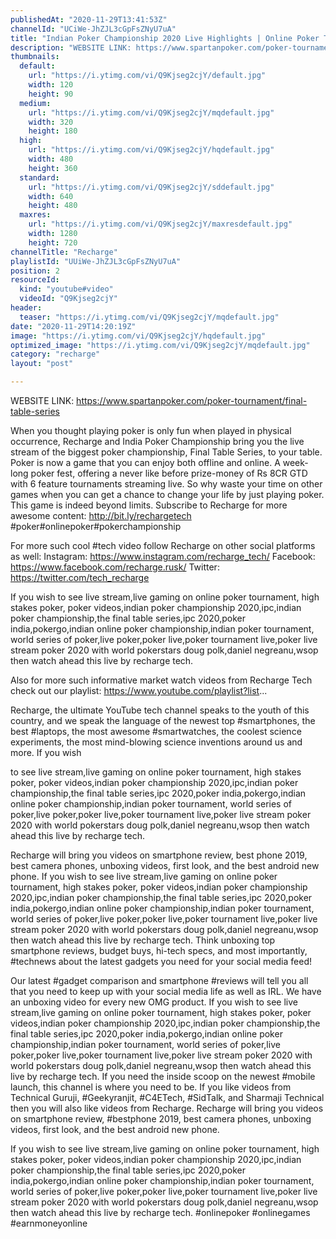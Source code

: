 ```yaml
---
publishedAt: "2020-11-29T13:41:53Z"
channelId: "UCiWe-JhZJL3cGpFsZNyU7uA"
title: "Indian Poker Championship 2020 Live Highlights | Online Poker Tournament"
description: "WEBSITE LINK: https://www.spartanpoker.com/poker-tournament/final-table-series\n\nWhen you thought playing poker is only fun when played in physical occurrence, Recharge and India Poker Championship bring you the live stream of the biggest poker championship, Final Table Series, to your table. Poker is now a game that you can enjoy both offline and online. A week-long poker fest, offering a never like before prize-money of Rs 8CR GTD with 6 feature tournaments streaming live. So why waste your time on other games when you can get a chance to change your life by just playing poker. This game is indeed beyond limits. Subscribe to Recharge for more awesome content: http://bit.ly/rechargetech #poker#onlinepoker#pokerchampionship\n\nFor more such cool #tech video follow Recharge on other social platforms as well: Instagram: https://www.instagram.com/recharge_tech/ Facebook: https://www.facebook.com/recharge.rusk/ Twitter: https://twitter.com/tech_recharge\n\nIf you wish to see live stream,live gaming on online poker tournament, high stakes poker, poker videos,indian poker championship 2020,ipc,indian poker championship,the final table series,ipc 2020,poker india,pokergo,indian online poker championship,indian poker tournament, world series of poker,live poker,poker live,poker tournament live,poker live stream poker 2020 with world pokerstars doug polk,daniel negreanu,wsop then watch ahead this live by recharge tech.\n\nAlso for more such informative market watch videos from Recharge Tech check out our playlist: https://www.youtube.com/playlist?list...\n\nRecharge, the ultimate YouTube tech channel speaks to the youth of this country, and we speak the language of the newest top #smartphones, the best #laptops, the most awesome #smartwatches, the coolest science experiments, the most mind-blowing science inventions around us and more. If you wish\n\nto see live stream,live gaming on online poker tournament, high stakes poker, poker videos,indian poker championship 2020,ipc,indian poker championship,the final table series,ipc 2020,poker india,pokergo,indian online poker championship,indian poker tournament, world series of poker,live poker,poker live,poker tournament live,poker live stream poker 2020 with world pokerstars doug polk,daniel negreanu,wsop then watch ahead this live by recharge tech.\n\nRecharge will bring you videos on smartphone review, best phone 2019, best camera phones, unboxing videos, first look, and the best android new phone. If you wish to see live stream,live gaming on online poker tournament, high stakes poker, poker videos,indian poker championship 2020,ipc,indian poker championship,the final table series,ipc 2020,poker india,pokergo,indian online poker championship,indian poker tournament, world series of poker,live poker,poker live,poker tournament live,poker live stream poker 2020 with world pokerstars doug polk,daniel negreanu,wsop then watch ahead this live by recharge tech. Think unboxing top smartphone reviews, budget buys, hi-tech specs, and most importantly, #technews about the latest gadgets you need for your social media feed!\n\nOur latest #gadget comparison and smartphone #reviews will tell you all that you need to keep up with your social media life as well as IRL. We have an unboxing video for every new OMG product. If you wish to see live stream,live gaming on online poker tournament, high stakes poker, poker videos,indian poker championship 2020,ipc,indian poker championship,the final table series,ipc 2020,poker india,pokergo,indian online poker championship,indian poker tournament, world series of poker,live poker,poker live,poker tournament live,poker live stream poker 2020 with world pokerstars doug polk,daniel negreanu,wsop then watch ahead this live by recharge tech. If you need the inside scoop on the newest #mobile launch, this channel is where you need to be. If you like videos from Technical Guruji, #Geekyranjit, #C4ETech, #SidTalk, and Sharmaji Technical then you will also like videos from Recharge. Recharge will bring you videos on smartphone review, #bestphone 2019, best camera phones, unboxing videos, first look, and the best android new phone.\n\nIf you wish to see live stream,live gaming on online poker tournament, high stakes poker, poker videos,indian poker championship 2020,ipc,indian poker championship,the final table series,ipc 2020,poker india,pokergo,indian online poker championship,indian poker tournament, world series of poker,live poker,poker live,poker tournament live,poker live stream poker 2020 with world pokerstars doug polk,daniel negreanu,wsop then watch ahead this live by recharge tech. #onlinepoker #onlinegames #earnmoneyonline"
thumbnails:
  default:
    url: "https://i.ytimg.com/vi/Q9Kjseg2cjY/default.jpg"
    width: 120
    height: 90
  medium:
    url: "https://i.ytimg.com/vi/Q9Kjseg2cjY/mqdefault.jpg"
    width: 320
    height: 180
  high:
    url: "https://i.ytimg.com/vi/Q9Kjseg2cjY/hqdefault.jpg"
    width: 480
    height: 360
  standard:
    url: "https://i.ytimg.com/vi/Q9Kjseg2cjY/sddefault.jpg"
    width: 640
    height: 480
  maxres:
    url: "https://i.ytimg.com/vi/Q9Kjseg2cjY/maxresdefault.jpg"
    width: 1280
    height: 720
channelTitle: "Recharge"
playlistId: "UUiWe-JhZJL3cGpFsZNyU7uA"
position: 2
resourceId:
  kind: "youtube#video"
  videoId: "Q9Kjseg2cjY"
header:
  teaser: "https://i.ytimg.com/vi/Q9Kjseg2cjY/mqdefault.jpg"
date: "2020-11-29T14:20:19Z"
image: "https://i.ytimg.com/vi/Q9Kjseg2cjY/hqdefault.jpg"
optimized_image: "https://i.ytimg.com/vi/Q9Kjseg2cjY/mqdefault.jpg"
category: "recharge"
layout: "post"

---
```

WEBSITE LINK: https://www.spartanpoker.com/poker-tournament/final-table-series

When you thought playing poker is only fun when played in physical occurrence, Recharge and India Poker Championship bring you the live stream of the biggest poker championship, Final Table Series, to your table. Poker is now a game that you can enjoy both offline and online. A week-long poker fest, offering a never like before prize-money of Rs 8CR GTD with 6 feature tournaments streaming live. So why waste your time on other games when you can get a chance to change your life by just playing poker. This game is indeed beyond limits. Subscribe to Recharge for more awesome content: http://bit.ly/rechargetech #poker#onlinepoker#pokerchampionship

For more such cool #tech video follow Recharge on other social platforms as well: Instagram: https://www.instagram.com/recharge_tech/ Facebook: https://www.facebook.com/recharge.rusk/ Twitter: https://twitter.com/tech_recharge

If you wish to see live stream,live gaming on online poker tournament, high stakes poker, poker videos,indian poker championship 2020,ipc,indian poker championship,the final table series,ipc 2020,poker india,pokergo,indian online poker championship,indian poker tournament, world series of poker,live poker,poker live,poker tournament live,poker live stream poker 2020 with world pokerstars doug polk,daniel negreanu,wsop then watch ahead this live by recharge tech.

Also for more such informative market watch videos from Recharge Tech check out our playlist: https://www.youtube.com/playlist?list...

Recharge, the ultimate YouTube tech channel speaks to the youth of this country, and we speak the language of the newest top #smartphones, the best #laptops, the most awesome #smartwatches, the coolest science experiments, the most mind-blowing science inventions around us and more. If you wish

to see live stream,live gaming on online poker tournament, high stakes poker, poker videos,indian poker championship 2020,ipc,indian poker championship,the final table series,ipc 2020,poker india,pokergo,indian online poker championship,indian poker tournament, world series of poker,live poker,poker live,poker tournament live,poker live stream poker 2020 with world pokerstars doug polk,daniel negreanu,wsop then watch ahead this live by recharge tech.

Recharge will bring you videos on smartphone review, best phone 2019, best camera phones, unboxing videos, first look, and the best android new phone. If you wish to see live stream,live gaming on online poker tournament, high stakes poker, poker videos,indian poker championship 2020,ipc,indian poker championship,the final table series,ipc 2020,poker india,pokergo,indian online poker championship,indian poker tournament, world series of poker,live poker,poker live,poker tournament live,poker live stream poker 2020 with world pokerstars doug polk,daniel negreanu,wsop then watch ahead this live by recharge tech. Think unboxing top smartphone reviews, budget buys, hi-tech specs, and most importantly, #technews about the latest gadgets you need for your social media feed!

Our latest #gadget comparison and smartphone #reviews will tell you all that you need to keep up with your social media life as well as IRL. We have an unboxing video for every new OMG product. If you wish to see live stream,live gaming on online poker tournament, high stakes poker, poker videos,indian poker championship 2020,ipc,indian poker championship,the final table series,ipc 2020,poker india,pokergo,indian online poker championship,indian poker tournament, world series of poker,live poker,poker live,poker tournament live,poker live stream poker 2020 with world pokerstars doug polk,daniel negreanu,wsop then watch ahead this live by recharge tech. If you need the inside scoop on the newest #mobile launch, this channel is where you need to be. If you like videos from Technical Guruji, #Geekyranjit, #C4ETech, #SidTalk, and Sharmaji Technical then you will also like videos from Recharge. Recharge will bring you videos on smartphone review, #bestphone 2019, best camera phones, unboxing videos, first look, and the best android new phone.

If you wish to see live stream,live gaming on online poker tournament, high stakes poker, poker videos,indian poker championship 2020,ipc,indian poker championship,the final table series,ipc 2020,poker india,pokergo,indian online poker championship,indian poker tournament, world series of poker,live poker,poker live,poker tournament live,poker live stream poker 2020 with world pokerstars doug polk,daniel negreanu,wsop then watch ahead this live by recharge tech. #onlinepoker #onlinegames #earnmoneyonline